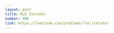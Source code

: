 ```yaml
---
layout: post
title: RLE Iterator
number: 900
link: https://leetcode.com/problems/rle-iterator
---
```

